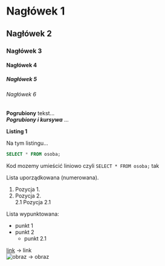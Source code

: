 # Nagłówek 1
## Nagłówek 2
### Nagłówek 3
#### Nagłówek 4
##### Nagłówek 5
###### Nagłówek 6

**Pogrubiony** tekst...  
**_Pogrubiony i kursywa_** ...  

**Listing 1**

Na tym listingu...

```sql
SELECT * FROM osoba;
```

Kod mozemy umieścić liniowo czyli `SELECT * FROM osoba;` tak

Lista uporządkowana (numerowana).
1. Pozycja 1.  
2. Pozycja 2.  
2.1 Pozycja 2.1

Lista wypunktowana:
* punkt 1
* punkt 2
  * punkt 2.1
 
[link](url) -> link  
![obraz](url) -> obraz  
